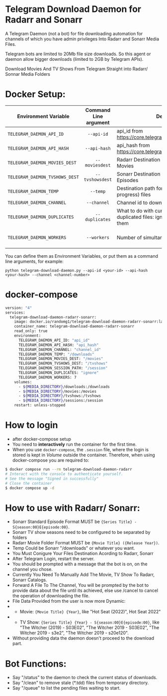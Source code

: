 # Telegram Download Daemon for Radarr and Sonarr

A Telegram Daemon (not a bot) for file downloading automation for channels of which you have admin privileges Into Radarr and Sonarr Media Files.

Telegram bots are limited to 20Mb file size downloads. So this agent or daemon allow bigger downloads (limited to 2GB by Telegram APIs).

Download Movies And TV Shows From Telegram Straight into Radarr/ Sonnar Media Folders

# Docker Setup:

| Environment Variable     | Command Line argument | Description                                                  | Default Value       |
|--------------------------|:-----------------------:|--------------------------------------------------------------|---------------------|
| `TELEGRAM_DAEMON_API_ID`   | `--api-id`              | api_id from https://core.telegram.org/api/obtaining_api_id   |                  |
| `TELEGRAM_DAEMON_API_HASH` | `--api-hash`            | api_hash from https://core.telegram.org/api/obtaining_api_id |                  |
| `TELEGRAM_DAEMON_MOVIES_DEST`     | `--moviesdest`   | Radarr Destination path for downloaded Movies                | `/movies` |
| `TELEGRAM_DAEMON_TVSHOWS_DEST` | `--tvshowsdest`     | Sonarr Destination path for downloaded Episodes                | `/tvshows` |
| `TELEGRAM_DAEMON_TEMP`     | `--temp`                | Destination path for temporary (download in progress) files  | `/downloads` |
| `TELEGRAM_DAEMON_CHANNEL`  | `--channel`             | Channel id to download from it           |                 |
| `TELEGRAM_DAEMON_DUPLICATES`  | `--duplicates`       | What to do with current downloading duplicated files: ignore, overwrite or rename them | rename     |
| `TELEGRAM_DAEMON_WORKERS`  | `--workers`             | Number of simultaneous downloads | Equals to processor cores  |

You can define them as Environment Variables, or put them as a command line arguments, for example:

```
python telegram-download-daemon.py --api-id <your-id> --api-hash <your-hash> --channel <channel-number>
```

# docker-compose
```bash
version: "4"
services:
  telegram-download-daemon-radarr-sonarr:
    image: docker.io/randomg1/telegram-download-daemon-radarr-sonarr:latest
    container_name: telegram-download-daemon-radarr-sonarr
    read_only: true
    environment:
      TELEGRAM_DAEMON_API_ID: "api_id"
      TELEGRAM_DAEMON_API_HASH: "api_hash"
      TELEGRAM_DAEMON_CHANNEL: "channel_id"
      TELEGRAM_DAEMON_TEMP: "/downloads"
      TELEGRAM_DAEMON_MOVIES_DEST: "/movies"
      TELEGRAM_DAEMON_TVSHOWS_DEST: "/tvshows"
      TELEGRAM_DAEMON_SESSION_PATH: "/session"
      TELEGRAM_DAEMON_DUPLICATES: "ignore"
      TELEGRAM_DAEMON_WORKERS: 7
    volumes:
      - ${MEDIA_DIRECTORY}/downloads:/downloads
      - ${MEDIA_DIRECTORY}/movies:/movies
      - ${MEDIA_DIRECTORY}/tvshows:/tvshows
      - ${MEDIA_DIRECTORY}/sessions:/session
    restart: unless-stopped
```

# How to login
- after docker-compose setup
- You need to **interactively** run the container for the first time.
- When you use `docker-compose`, the `.session` file, where the login is stored is kept in *Volume* outside the container. Therefore, when using docker-compose you are required to:

```bash
$ docker compose run --rm telegram-download-daemon-radarr
# Interact with the console to authenticate yourself.
# See the message "Signed in successfully"
# Close the container
$ docker compose up -d
```

# How to use with Radarr/ Sonarr:
- Sonarr Standard Episode Format MUST be `{Series Title} - S{season:00}E{episode:00}`.
- Sonarr TV show seasons need to be configured to be separated by folders
- Radarr Movie Folder Format MUST be `{Movie Title} ({Release Year})`.
- Temp Could be Sonarr "/downloads" or whatever you want.
- You Must Conigure Your Files Destination Acording to Radarr, Sonarr
- After Telegram Login, restart the server.
- You should be prompted with a message that the bot is on, on the channel you chose.
- Currently You Need To Manually Add The Movie, TV Show To Radarr, Sonarr Catalogs.
- Forward A File To The Channel, You will be prompted by the bot to provide data about the file until its achieved, else use /cancel to cancel the operation of downloading the file.
- File Data Provided from the user is now more Dynamic:
- - Movie: `{Movie Title} {Year}`, like "Hot Seat (2022)", Hot Seat 2022"
- - TV Show: `{Series Title} {Year} - S{season:00}E{episode:00}`, like "The Witcher (2019) - S03E02", "The Witcher 2019 - S03E02", "The Witcher 2019 - s3e2", "The Witcher 2019 - s20e120".
- Without providing data the daemon doesn't proceed to the download part.


# Bot Functions:
* Say "/status" to the daemon to check the current status of downloads.
* Say "/clean" to remove stale (*.tdd) files from temporary directory.
* Say "/queue" to list the pending files waiting to start.
